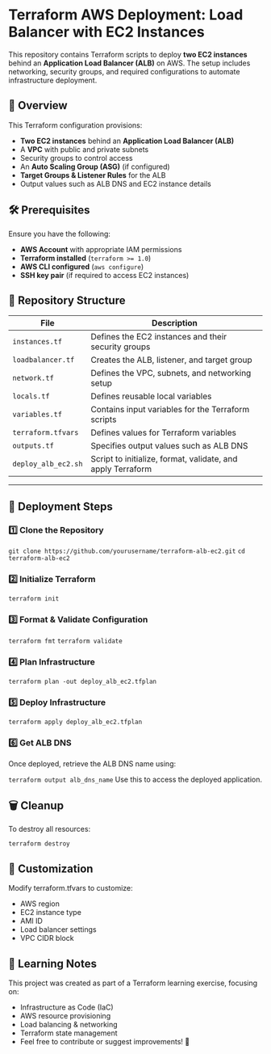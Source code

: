 # Terraform AWS Deployment: Load Balancer with EC2 Instances

This repository contains Terraform scripts to deploy **two EC2 instances** behind an **Application Load Balancer (ALB)** on AWS. The setup includes networking, security groups, and required configurations to automate infrastructure deployment.

## 📌 Overview

This Terraform configuration provisions:

- **Two EC2 instances** behind an **Application Load Balancer (ALB)**
- A **VPC** with public and private subnets
- Security groups to control access
- An **Auto Scaling Group (ASG)** (if configured)
- **Target Groups & Listener Rules** for the ALB
- Output values such as ALB DNS and EC2 instance details

## 🛠 Prerequisites

Ensure you have the following:

- **AWS Account** with appropriate IAM permissions
- **Terraform installed** (`terraform >= 1.0`)
- **AWS CLI configured** (`aws configure`)
- **SSH key pair** (if required to access EC2 instances)

## 📂 Repository Structure

| File                | Description                                                 |
| ------------------- | ----------------------------------------------------------- |
| `instances.tf`      | Defines the EC2 instances and their security groups         |
| `loadbalancer.tf`   | Creates the ALB, listener, and target group                 |
| `network.tf`        | Defines the VPC, subnets, and networking setup              |
| `locals.tf`         | Defines reusable local variables                            |
| `variables.tf`      | Contains input variables for the Terraform scripts          |
| `terraform.tfvars`  | Defines values for Terraform variables                      |
| `outputs.tf`        | Specifies output values such as ALB DNS                     |
| `deploy_alb_ec2.sh` | Script to initialize, format, validate, and apply Terraform |

---

## 🚀 Deployment Steps

### 1️⃣ Clone the Repository

`git clone https://github.com/yourusername/terraform-alb-ec2.git`
`cd terraform-alb-ec2`

### 2️⃣ Initialize Terraform

`terraform init`

### 3️⃣ Format & Validate Configuration

`terraform fmt`
`terraform validate`

### 4️⃣ Plan Infrastructure

`terraform plan -out deploy_alb_ec2.tfplan`

### 5️⃣ Deploy Infrastructure

`terraform apply deploy_alb_ec2.tfplan`

### 6️⃣ Get ALB DNS

Once deployed, retrieve the ALB DNS name using:

`terraform output alb_dns_name`
Use this to access the deployed application.

## 🗑 Cleanup

To destroy all resources:

`terraform destroy`

## 🔧 Customization

Modify terraform.tfvars to customize:

- AWS region
- EC2 instance type
- AMI ID
- Load balancer settings
- VPC CIDR block

## 📖 Learning Notes

This project was created as part of a Terraform learning exercise, focusing on:

- Infrastructure as Code (IaC)
- AWS resource provisioning
- Load balancing & networking
- Terraform state management
- Feel free to contribute or suggest improvements! 🚀

